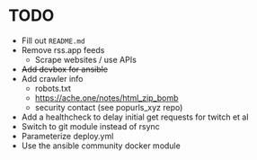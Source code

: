 # TODO

- Fill out `README.md`
- Remove rss.app feeds
  - Scrape websites / use APIs
- ~~Add devbox for ansible~~
- Add crawler info
  - robots.txt
  - https://ache.one/notes/html_zip_bomb
  - security contact (see popurls_xyz repo)
- Add a healthcheck to delay initial get requests for twitch et al
- Switch to git module instead of rsync
- Parameterize deploy.yml
- Use the ansible community docker module
